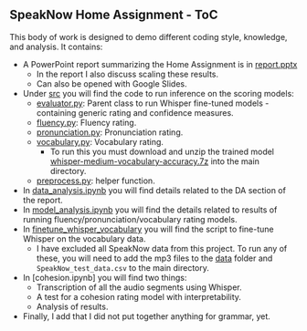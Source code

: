 ## SpeakNow Home Assignment - ToC

This body of work is designed to demo different coding style, knowledge, and analysis. It contains:
* A PowerPoint report summarizing the Home Assignment is in [report.pptx](./report.pptx)
    * In the report I also discuss scaling these results.
    * Can also be opened with Google Slides.
* Under [src](./src) you will find the code to run inference on the scoring models:
    * [evaluator.py](./src/evaluator.py): Parent class to run Whisper fine-tuned models - containing generic rating and confidence measures.
    * [fluency.py](./src/fluency.py): Fluency rating.
    * [pronunciation.py](./src/pronunciation.py): Pronunciation rating.
    * [vocabulary.py](./src/vocabulary.py): Vocabulary rating.
        * To run this you must download and unzip the trained model [whisper-medium-vocabulary-accuracy.7z](https://1drv.ms/u/s!AjZC9GwJFmuHgs9ryeSYPIle-WBmEA?e=mSBN1X) into the main directory.
    * [preprocess.py](./src/preprocess.py): helper function.
* In [data_analysis.ipynb](./data_analysis.ipynb) you will find details related to the DA section of the report.
* In [model_analysis.ipynb](./model_analysis.ipynb) you will find the details related to results of running fluency/pronunciation/vocabulary rating models.
* In [finetune_whisper_vocabulary](./finetune_whisper_vocabulary.py) you will find the script to fine-tune Whisper on the vocabulary data.
    * I have excluded all SpeakNow data from this project. To run any of these, you will need to add the mp3 files to the [data](./data/) folder and `SpeakNow_test_data.csv` to the main directory.
* In [cohesion.ipynb] you will find two things:
    * Transcription of all the audio segments using Whisper.
    * A test for a cohesion rating model with interpretability.
    * Analysis of results.
* Finally, I add that I did not put together anything for grammar, yet.
